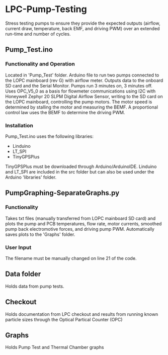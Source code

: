 # LPC-Pump-Testing

Stress testing pumps to ensure they provide the expected outputs (airflow, current draw, temperature, back EMF, and driving PWM) over an extended run-time and number of cycles.

## Pump_Test.ino

### Functionality and Operation
Located in 'Pump_Test' folder. Arduino file to run two pumps connected to the LOPC mainboard (rev G) with airflow meter. Outputs data to the onboard SD card and the Serial Monitor. Pumps run 3 minutes on, 3 minutes off. Uses OPC_V5_0 as a basis for flowmeter communications using I2C with Honeywell Zephyr 20 SLPM Digital Airflow Sensor, writing to the SD card on the LOPC mainboard, controlling the pump motors. The motor speed is determined by stalling the motor and measuring the BEMF. A proportional control law uses the BEMF to determine the driving PWM.

### Installation
Pump_Test.ino uses the following libraries:
* Linduino
* LT_SPI
* TinyGPSPlus

TinyGPSPlus must be downloaded through Arduino/ArduinoIDE. Linduino and LT_SPI are included in the src folder but can also be used under the Arduino 'libraries' folder.

## PumpGraphing-SeparateGraphs.py

### Functionality
Takes txt files (manually transferred from LOPC mainboard SD card) and plots the pump and PCB temperatures, flow rate, motor currents, smoothed pump back electromotive forces, and driving pump PWM. Automatically saves plots to the 'Graphs' folder.

### User Input
The filename must be manually changed on line 21 of the code.

## Data folder
Holds data from pump tests.

## Checkout
Holds documentation from LPC checkout and results from running known particle sizes through the Optical Partical Counter (OPC)

## Graphs
Holds Pump Test and Thermal Chamber graphs
